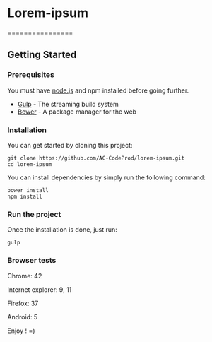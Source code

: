 # Lorem-ipsum 
================

## Getting Started

### Prerequisites
You must have [node.js](http://nodejs.org/) and npm installed before going further.

* [Gulp](http://gulpjs.com/) - The streaming build system
* [Bower](http://bower.io/) - A package manager for the web

### Installation
You can get started by cloning this project:

```
git clone https://github.com/AC-CodeProd/lorem-ipsum.git
cd lorem-ipsum
```

You can install dependencies by simply run the following command:

```
bower install
npm install
```

### Run the project

Once the installation is done, just run:

```
gulp
```

### Browser tests

Chrome: 42

Internet explorer: 9, 11

Firefox: 37

Android: 5

Enjoy ! =)